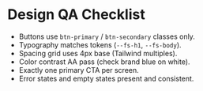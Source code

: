 # Design QA Checklist

- Buttons use `btn-primary` / `btn-secondary` classes only.  
- Typography matches tokens (`--fs-h1`, `--fs-body`).  
- Spacing grid uses 4px base (Tailwind multiples).  
- Color contrast AA pass (check brand blue on white).  
- Exactly one primary CTA per screen.  
- Error states and empty states present and consistent.
